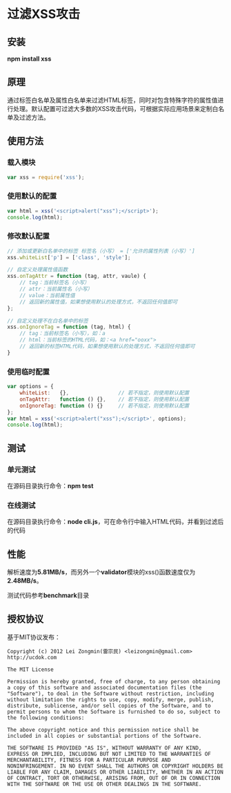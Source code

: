 过滤XSS攻击
======

## 安装

**npm install xss**


## 原理

通过标签白名单及属性白名单来过滤HTML标签，同时对包含特殊字符的属性值进行处理。默认配置可过滤大多数的XSS攻击代码，可根据实际应用场景来定制白名单及过滤方法。


## 使用方法

### 载入模块

```javascript
var xss = require('xss');
```

### 使用默认的配置

```javascript
var html = xss('<script>alert("xss");</script>');
console.log(html);
```

### 修改默认配置

```javascript
// 添加或更新白名单中的标签 标签名（小写） = ['允许的属性列表（小写）']
xss.whiteList['p'] = ['class', 'style'];

// 自定义处理属性值函数
xss.onTagAttr = function (tag, attr, vaule) {
	// tag：当前标签名（小写）
	// attr：当前属性名（小写）
	// value：当前属性值
	// 返回新的属性值，如果想使用默认的处理方式，不返回任何值即可	
};

// 自定义处理不在白名单中的标签
xss.onIgnoreTag = function (tag, html) {
	// tag：当前标签名（小写），如：a
	// html：当前标签的HTML代码，如：<a href="ooxx">
	// 返回新的标签HTML代码，如果想使用默认的处理方式，不返回任何值即可
}
```

### 使用临时配置

```javascript
var options = {
	whiteList: 	 {},				// 若不指定，则使用默认配置
	onTagAttr: 	 function () {},	// 若不指定，则使用默认配置
	onIgnoreTag: function () {}		// 若不指定，则使用默认配置
};
var html = xss('<script>alert("xss");</script>', options);
console.log(html);
```


## 测试

### 单元测试

在源码目录执行命令：**npm test**

### 在线测试

在源码目录执行命令：**node cli.js**，可在命令行中输入HTML代码，并看到过滤后的代码


## 性能

解析速度为**5.81MB/s**，而另外一个**validator**模块的xss()函数速度仅为**2.48MB/s**。

测试代码参考**benchmark**目录


## 授权协议

基于MIT协议发布：

```
Copyright (c) 2012 Lei Zongmin(雷宗民) <leizongmin@gmail.com>
http://ucdok.com

The MIT License

Permission is hereby granted, free of charge, to any person obtaining
a copy of this software and associated documentation files (the
"Software"), to deal in the Software without restriction, including
without limitation the rights to use, copy, modify, merge, publish,
distribute, sublicense, and/or sell copies of the Software, and to
permit persons to whom the Software is furnished to do so, subject to
the following conditions:

The above copyright notice and this permission notice shall be
included in all copies or substantial portions of the Software.

THE SOFTWARE IS PROVIDED "AS IS", WITHOUT WARRANTY OF ANY KIND,
EXPRESS OR IMPLIED, INCLUDING BUT NOT LIMITED TO THE WARRANTIES OF
MERCHANTABILITY, FITNESS FOR A PARTICULAR PURPOSE AND
NONINFRINGEMENT. IN NO EVENT SHALL THE AUTHORS OR COPYRIGHT HOLDERS BE
LIABLE FOR ANY CLAIM, DAMAGES OR OTHER LIABILITY, WHETHER IN AN ACTION
OF CONTRACT, TORT OR OTHERWISE, ARISING FROM, OUT OF OR IN CONNECTION
WITH THE SOFTWARE OR THE USE OR OTHER DEALINGS IN THE SOFTWARE.
```